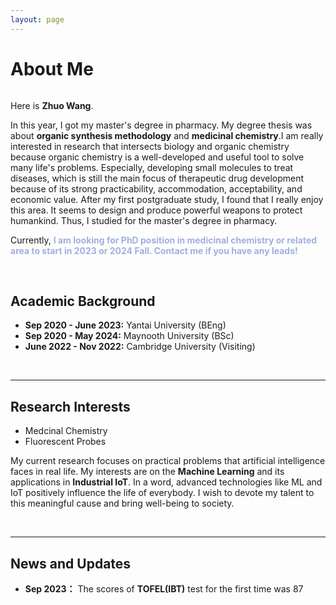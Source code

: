 ```yaml
---
layout: page
---
```


# About Me

<img title="" src="file:///C:/Users/YGQ/Documents/GitHub/jetw92.github.io/images/wz1.jpg" alt="">

Here is **Zhuo Wang**.

In this year, I got my master's degree in pharmacy. My degree thesis was about **organic synthesis methodology** and **medicinal chemistry**.I am really interested in research that intersects biology and organic chemistry because organic chemistry is a well-developed and useful tool to solve many life's problems. Especially, developing small molecules to treat diseases, which is still the main focus of therapeutic drug development because of its strong practicability, accommodation, acceptability, and economic value. After my first postgraduate study, I found that I really enjoy this area. It seems to design and produce powerful weapons to protect humankind. Thus, I studied for the master's degree in pharmacy. 

Currently, **<font color='navyblue'> I am looking for PhD position in medicinal chemistry or related area to start in 2023 or 2024 Fall. Contact me if you have any leads!</font>**

<br>

## Academic Background

- **Sep 2020 - June 2023:** Yantai University (BEng)
- **Sep 2020 - May 2024:** Maynooth University (BSc)
- **June 2022 - Nov 2022:** Cambridge University (Visiting)

<br>

---

## Research Interests

- Medcinal Chemistry
- Fluorescent Probes

My current research focuses on practical problems that artificial intelligence faces in real life. My interests are on the **Machine Learning** and its applications in **Industrial IoT**. In a word, advanced technologies like ML and IoT positively influence the life of everybody.  I wish to devote my talent to this meaningful cause and bring well-being to society.

<br>

---

## News and Updates

- **Sep 2023：** The scores of **TOFEL(IBT)** test for the first time was 87
